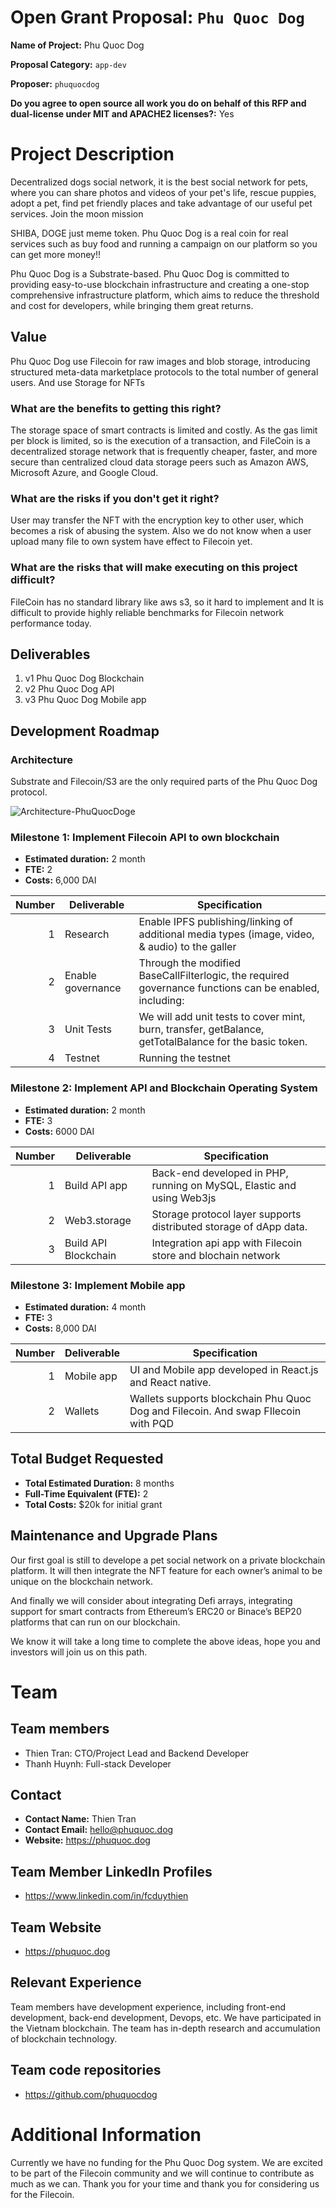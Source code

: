 # Open Grant Proposal: `Phu Quoc Dog`

**Name of Project:** Phu Quoc Dog

**Proposal Category:** `app-dev`

**Proposer:** `phuquocdog`

**Do you agree to open source all work you do on behalf of this RFP and dual-license under MIT and APACHE2 licenses?:** Yes

# Project Description

Decentralized dogs social network, it is the best social network for pets, where you can share photos and videos of your pet's life, rescue puppies, adopt a pet, find pet friendly places and take advantage of our useful pet services. Join the moon mission

SHIBA, DOGE just meme token. Phu Quoc Dog is a real coin for real services such as buy food and running a campaign on our platform so you can get more money!!

Phu Quoc Dog is a Substrate-based. Phu Quoc Dog is committed to providing easy-to-use blockchain infrastructure and creating a one-stop comprehensive infrastructure platform, which aims to reduce the threshold and cost for developers, while bringing them great returns.


## Value
Phu Quoc Dog use Filecoin for raw images and blob storage, introducing structured meta-data marketplace protocols to the total number of general users. And use Storage for NFTs

### What are the benefits to getting this right?
The storage space of smart contracts is limited and costly. As the gas limit per block is limited, so is the execution of a transaction, and FileCoin is a decentralized storage network that is frequently cheaper, faster, and more secure than centralized cloud data storage peers such as Amazon AWS, Microsoft Azure, and Google Cloud.

### What are the risks if you don't get it right?

User may transfer the NFT with the encryption key to other user, which becomes a risk of abusing the system. Also we do not know when a user upload many file to 
own system have effect to Filecoin yet.

### What are the risks that will make executing on this project difficult?

FileCoin has no standard library like aws s3, so it hard to implement and It is difficult to provide highly reliable benchmarks for Filecoin network performance today.

## Deliverables

1. v1 Phu Quoc Dog Blockchain
2. v2 Phu Quoc Dog API
3. v3 Phu Quoc Dog Mobile app

## Development Roadmap

### Architecture

Substrate and Filecoin/S3 are the only required parts of the Phu Quoc Dog protocol.

![Architecture-PhuQuocDoge](https://user-images.githubusercontent.com/1762691/130725974-db59d7fa-dae9-4a76-aec6-24f550e31af9.png)


### Milestone 1: Implement Filecoin API to own blockchain

* **Estimated duration:** 2 month
* **FTE:**  2
* **Costs:** 6,000 DAI

| Number | Deliverable | Specification |
| -----: | ----------- | ------------- |
| 1 | Research  | Enable IPFS publishing/linking of additional media types (image, video, & audio) to the galler |
| 2 | Enable governance | Through the modified BaseCallFilterlogic, the required governance functions can be enabled, including:|
| 3 | Unit Tests | We will add unit tests to cover mint, burn, transfer, getBalance, getTotalBalance for the basic token. |
| 4 | Testnet | Running the testnet |

### Milestone 2: Implement API and Blockchain Operating System

* **Estimated duration:** 2 month
* **FTE:**  3
* **Costs:** 6000 DAI

| Number | Deliverable | Specification |
| -----: | ----------- | ------------- |
| 1 | Build API app|  Back-end developed in PHP, running on MySQL, Elastic and using Web3js|
| 2 | Web3.storage | Storage protocol layer supports distributed storage of dApp data. |
| 3 | Build API Blockchain | Integration api app with Filecoin store and blochain network |

### Milestone 3: Implement Mobile app

* **Estimated duration:** 4 month
* **FTE:**  3
* **Costs:** 8,000 DAI

| Number | Deliverable | Specification |
| -----: | ----------- | ------------- |
| 1 | Mobile app | UI and Mobile app developed in React.js and React native.|
| 2 | Wallets | Wallets supports blockchain Phu Quoc Dog and Filecoin. And swap FIlecoin with PQD |

## Total Budget Requested

* **Total Estimated Duration:** 8 months
* **Full-Time Equivalent (FTE):**  2
* **Total Costs:** $20k for initial grant

## Maintenance and Upgrade Plans

Our first goal is still to develope a pet social network on a private blockchain platform. It will then integrate the NFT feature for each owner’s animal to be unique on the blockchain network.

And finally we will consider about integrating Defi arrays, integrating support for smart contracts from Ethereum’s ERC20 or Binace’s BEP20 platforms that can run on our blockchain.

We know it will take a long time to complete the above ideas, hope you and investors will join us on this path. 

# Team

## Team members

* Thien Tran: CTO/Project Lead and Backend Developer
* Thanh Huynh: Full-stack Developer

## Contact

* **Contact Name:** Thien Tran
* **Contact Email:** hello@phuquoc.dog
* **Website:** https://phuquoc.dog

## Team Member LinkedIn Profiles

* https://www.linkedin.com/in/fcduythien


## Team Website

* https://phuquoc.dog

## Relevant Experience

Team members have  development experience, including front-end development, back-end development, Devops, etc. We have participated in the Vietnam blockchain. The team has in-depth research and accumulation of blockchain technology.

## Team code repositories

* https://github.com/phuquocdog

# Additional Information

Currently we have no funding for the Phu Quoc Dog system. We are excited to be part of the Filecoin community and we will continue to contribute as much as we can. Thank you for your time and thank you for considering us for the Filecoin.
